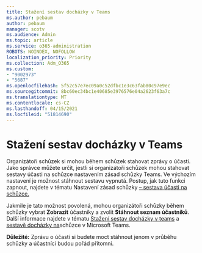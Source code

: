 ```yaml
---
title: Stažení sestav docházky v Teams
ms.author: pebaum
author: pebaum
manager: scotv
ms.audience: Admin
ms.topic: article
ms.service: o365-administration
ROBOTS: NOINDEX, NOFOLLOW
localization_priority: Priority
ms.collection: Adm_O365
ms.custom:
- "9002973"
- "5687"
ms.openlocfilehash: 5f52c57e7ec09a0c52dfbc1e3c63fab80c97e9ec
ms.sourcegitcommit: 8bc60ec34bc1e40685e3976576e04a2623f63a7c
ms.translationtype: MT
ms.contentlocale: cs-CZ
ms.lasthandoff: 04/15/2021
ms.locfileid: "51814690"
---
```

# <a name="download-attendance-reports-in-teams"></a>Stažení sestav docházky v Teams

Organizátoři schůzek si mohou během schůzek stahovat zprávy o účasti. Jako správce můžete určit, jestli si organizátoři schůzek mohou stahovat sestavy účasti na schůzce nastavením zásad schůzky Teams. Ve výchozím nastavení je možnost stáhnout sestavu vypnutá. Postup, jak tuto funkci zapnout, najdete v tématu Nastavení zásad schůzky [– sestava účasti na schůzce.](https://docs.microsoft.com/microsoftteams/meeting-policies-in-teams#meeting-policy-settings---meeting-attendance-report)

Jakmile je tato možnost povolená, mohou organizátoři schůzky během schůzky vybrat  **Zobrazit**  účastníky a zvolit  **Stáhnout seznam účastníků**. Další informace najdete v tématu [Stažení sestav docházky v teams](https://support.office.com/article/download-attendance-reports-in-teams-ae7cf170-530c-47d3-84c1-3aedac74d310) a [sestavě docházky na](https://docs.microsoft.com/microsoftteams/teams-analytics-and-reports/meeting-attendance-report)schůzce v Microsoft Teams.

**Důležité:** Zprávu o účasti si budete moct stáhnout jenom v průběhu schůzky a účastníci budou pořád přítomni.